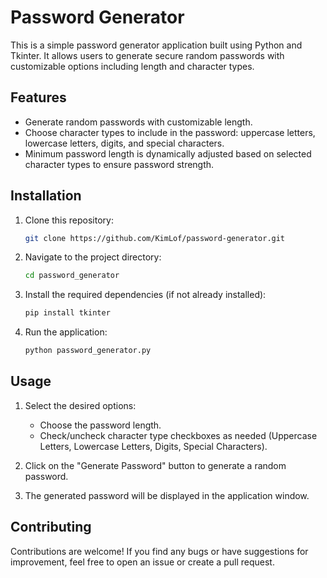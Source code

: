 # Password Generator

This is a simple password generator application built using Python and Tkinter. It allows users to generate secure random passwords with customizable options including length and character types.

## Features

- Generate random passwords with customizable length.
- Choose character types to include in the password: uppercase letters, lowercase letters, digits, and special characters.
- Minimum password length is dynamically adjusted based on selected character types to ensure password strength.

## Installation

1. Clone this repository:

    ```bash
    git clone https://github.com/KimLof/password-generator.git
    ```

2. Navigate to the project directory:

    ```bash
    cd password_generator
    ```

3. Install the required dependencies (if not already installed):

    ```bash
    pip install tkinter
    ```

4. Run the application:

    ```bash
    python password_generator.py
    ```

## Usage

1. Select the desired options:
   - Choose the password length.
   - Check/uncheck character type checkboxes as needed (Uppercase Letters, Lowercase Letters, Digits, Special Characters).

2. Click on the "Generate Password" button to generate a random password.

3. The generated password will be displayed in the application window.

## Contributing

Contributions are welcome! If you find any bugs or have suggestions for improvement, feel free to open an issue or create a pull request.

